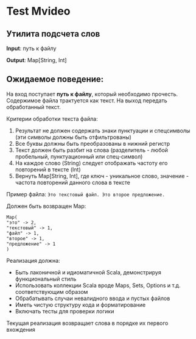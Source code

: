 # Test Mvideo

## Утилита подсчета слов

**Input**: путь к файлу

**Output**: Map[String, Int]

## Ожидаемое поведение:

На вход поступает **путь к файлу**, который необходимо прочесть.
Содержимое файла трактуется как текст.
На выход передать обработанный текст.

Критерии обработки текста файла:

1) Результат не должен содержать знаки пунктуации и спецсимволы (эти символы должны быть отфильтрованы)
2) Все буквы должны быть преобразованы в нижний регистр
3) Текст должен быть разбит на слова (разделитель - любой пробельный, пунктуационный или спец-символ)
4) На каждое слово (String) следует отображать частоту его повторений в тексте (Int)
5) Вернуть Map[String, Int], где ключ - уникальное слово, значение - частота повторений данного слова в тексте

Пример файла:
`Это текстовый файл. Это второе предложение.`

Должен быть возвращен Map:

```
Map(
"это" -> 2,
"текстовый" -> 1,
"файл" -> 1,
"второе" -> 1,
"предложение" -> 1
)
```

Реализация должна:

- Быть лаконичной и идиоматичной Scala, демонстрируя функциональный стиль
- Использовать коллекции Scala вроде Maps, Sets, Options и т.д. соответствующим образом
- Обрабатывать случаи невалидного ввода и пустых файлов
- Иметь чистую структуру кода и форматирование
- Включать тесты для проверки логики

Текущая реализация возвращает слова в порядке их первого вхождения